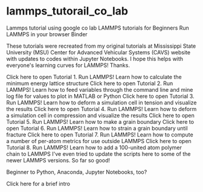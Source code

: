 # lammps_tutorail_co_lab
Lammps tutorial using google co lab 
LAMMPS tutorials for Beginners
Run LAMMPS in your browser Binder

These tutorials were recreated from my original tutorials at Mississippi State University (MSU) Center for Advanced Vehicular Systems (CAVS) website with updates to codes within Jupyter Notebooks. I hope this helps with everyone's learning curves for LAMMPS! Thanks.

Click here to open Tutorial 1. Run LAMMPS! Learn how to calculate the minimum energy lattice structure
Click here to open Tutorial 2. Run LAMMPS! Learn how to feed variables through the command line and mine log file for values to plot in MATLAB or Python
Click here to open Tutorial 3. Run LAMMPS! Learn how to deform a simulation cell in tension and visualize the results
Click here to open Tutorial 4. Run LAMMPS! Learn how to deform a simulation cell in compression and visualize the results
Click here to open Tutorial 5. Run LAMMPS! Learn how to make a grain boundary
Click here to open Tutorial 6. Run LAMMPS! Learn how to strain a grain boundary until fracture
Click here to open Tutorial 7. Run LAMMPS! Learn how to compute a number of per-atom metrics for use outside LAMMPS
Click here to open Tutorial 8. Run LAMMPS! Learn how to add a 100-united atom polymer chain to LAMMPS
I've even tried to update the scripts here to some of the newer LAMMPS versions. So far so good!

Beginner to Python, Anaconda, Jupyter Notebooks, too?

Click here for a brief intro
